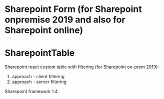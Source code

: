 # Sharepoint Form (for Sharepoint onpremise 2019 and also for Sharepoint online)
# SharepointTable
Sharepoint react custom table with filtering (for Sharepoint on-prem 2019):
1. approach - client filtering
2. approach - server filtering

Sharepoint framework 1.4
